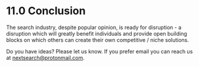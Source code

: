 # 11.0 Conclusion

The search industry, despite popular opinion, is ready for disruption - a disruption which will greatly benefit individuals and provide open building blocks on which others can create their own competitive / niche solutions.

Do you have ideas? Please let us know. If you prefer email you can reach us at nextsearch@protonmail.com.

